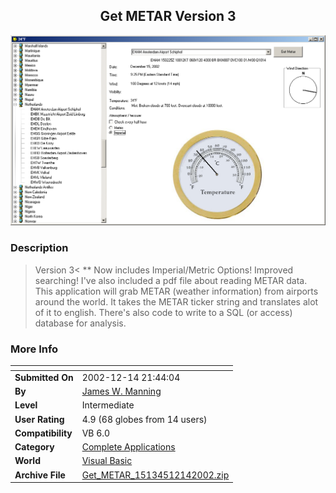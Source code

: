 ﻿<div align="center">

## Get METAR Version 3

<img src="PIC200212142148201312.jpg">
</div>

### Description

>Version 3< ** Now includes Imperial/Metric Options! Improved searching! I've also included a pdf file about reading METAR data. This application will grab METAR (weather information) from airports around the world. It takes the METAR ticker string and translates alot of it to english. There's also code to write to a SQL (or access) database for analysis.
 
### More Info
 


<span>             |<span>
---                |---
**Submitted On**   |2002-12-14 21:44:04
**By**             |[James W\. Manning](https://github.com/Planet-Source-Code/PSCIndex/blob/master/ByAuthor/james-w-manning.md)
**Level**          |Intermediate
**User Rating**    |4.9 (68 globes from 14 users)
**Compatibility**  |VB 6\.0
**Category**       |[Complete Applications](https://github.com/Planet-Source-Code/PSCIndex/blob/master/ByCategory/complete-applications__1-27.md)
**World**          |[Visual Basic](https://github.com/Planet-Source-Code/PSCIndex/blob/master/ByWorld/visual-basic.md)
**Archive File**   |[Get\_METAR\_15134512142002\.zip](https://github.com/Planet-Source-Code/james-w-manning-get-metar-version-3__1-41521/archive/master.zip)









